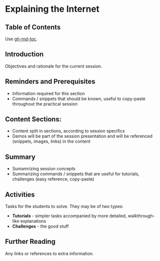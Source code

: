 # Explaining the Internet

## Table of Contents

Use [gh-md-toc](https://github.com/ekalinin/github-markdown-toc).

## Introduction

Objectives and rationale for the current session.

## Reminders and Prerequisites

- Information required for this section
- Commands / snippets that should be known, useful to copy-paste throughout the
practical session

## Content Sections:

- Content split in sections, according to session specifics
- Demos will be part of the session presentation and will be referenced
(snippets, images, links) in the content

## Summary

- Sumamrizing session concepts
- Summarizing commands / snippets that are useful for tutorials, challenges
(easy reference, copy-paste)

## Activities

Tasks for the students to solve. They may be of two types:
- **Tutorials** - simpler tasks accompanied by more detailed, walkthrough-like
explanations
- **Challenges** - the good stuff

## Further Reading

Any links or references to extra information.
